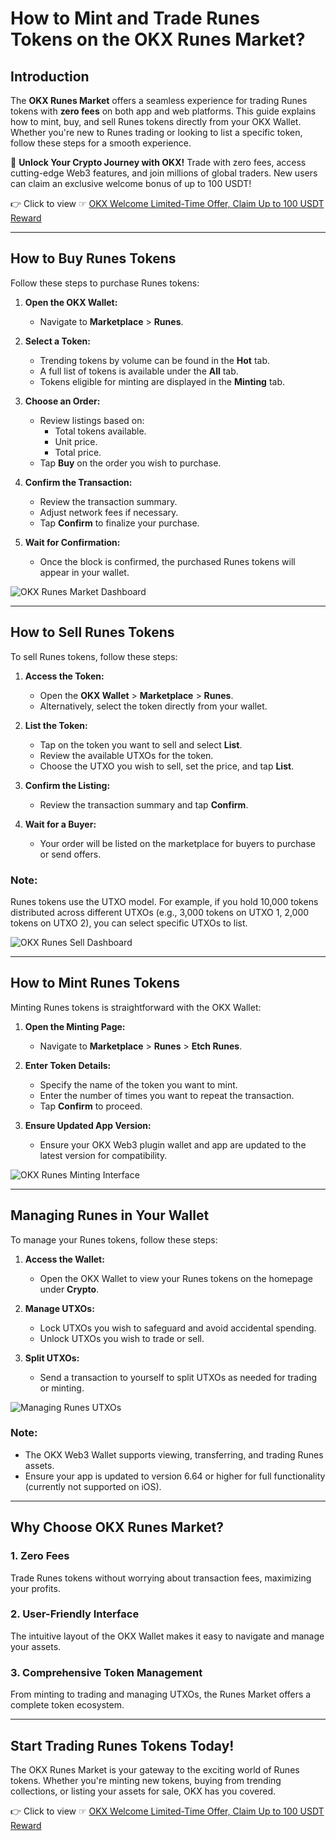 # How to Mint and Trade Runes Tokens on the OKX Runes Market?

## Introduction

The **OKX Runes Market** offers a seamless experience for trading Runes tokens with **zero fees** on both app and web platforms. This guide explains how to mint, buy, and sell Runes tokens directly from your OKX Wallet. Whether you're new to Runes trading or looking to list a specific token, follow these steps for a smooth experience.

🚀 **Unlock Your Crypto Journey with OKX!** Trade with zero fees, access cutting-edge Web3 features, and join millions of global traders. New users can claim an exclusive welcome bonus of up to 100 USDT!

👉 Click to view ☞ [OKX Welcome Limited-Time Offer, Claim Up to 100 USDT Reward](https://bit.ly/OKXe)

---

## How to Buy Runes Tokens

Follow these steps to purchase Runes tokens:

1. **Open the OKX Wallet:**
   - Navigate to **Marketplace** > **Runes**.

2. **Select a Token:**
   - Trending tokens by volume can be found in the **Hot** tab.
   - A full list of tokens is available under the **All** tab.
   - Tokens eligible for minting are displayed in the **Minting** tab.

3. **Choose an Order:**
   - Review listings based on:
     - Total tokens available.
     - Unit price.
     - Total price.
   - Tap **Buy** on the order you wish to purchase.

4. **Confirm the Transaction:**
   - Review the transaction summary.
   - Adjust network fees if necessary.
   - Tap **Confirm** to finalize your purchase.

5. **Wait for Confirmation:**
   - Once the block is confirmed, the purchased Runes tokens will appear in your wallet.

![OKX Runes Market Dashboard](https://www.okx.com/cdn/assets/plugins/announcements/contentful/tofttmniq0qv/3wHDdC1Xydnux23OWhqXmU/dd52c4ffe895554af1f07da05ac03643/001.png)

---

## How to Sell Runes Tokens

To sell Runes tokens, follow these steps:

1. **Access the Token:**
   - Open the **OKX Wallet** > **Marketplace** > **Runes**.
   - Alternatively, select the token directly from your wallet.

2. **List the Token:**
   - Tap on the token you want to sell and select **List**.
   - Review the available UTXOs for the token.
   - Choose the UTXO you wish to sell, set the price, and tap **List**.

3. **Confirm the Listing:**
   - Review the transaction summary and tap **Confirm**.

4. **Wait for a Buyer:**
   - Your order will be listed on the marketplace for buyers to purchase or send offers.

### Note:
Runes tokens use the UTXO model. For example, if you hold 10,000 tokens distributed across different UTXOs (e.g., 3,000 tokens on UTXO 1, 2,000 tokens on UTXO 2), you can select specific UTXOs to list.

![OKX Runes Sell Dashboard](https://www.okx.com/cdn/assets/plugins/announcements/contentful/tofttmniq0qv/3Nhsjf7T2EBTl89dUyP7H5/87bd7c122e600aa9fb65e96f1c1cbc47/002.png)

---

## How to Mint Runes Tokens

Minting Runes tokens is straightforward with the OKX Wallet:

1. **Open the Minting Page:**
   - Navigate to **Marketplace** > **Runes** > **Etch Runes**.

2. **Enter Token Details:**
   - Specify the name of the token you want to mint.
   - Enter the number of times you want to repeat the transaction.
   - Tap **Confirm** to proceed.

3. **Ensure Updated App Version:**
   - Ensure your OKX Web3 plugin wallet and app are updated to the latest version for compatibility.

![OKX Runes Minting Interface](https://www.okx.com/cdn/assets/plugins/announcements/contentful/tofttmniq0qv/7yOWYtt4uPXiBBemobxa6y/681917360419ccca9ce8a6a2dc65ba40/7-1.png)

---

## Managing Runes in Your Wallet

To manage your Runes tokens, follow these steps:

1. **Access the Wallet:**
   - Open the OKX Wallet to view your Runes tokens on the homepage under **Crypto**.

2. **Manage UTXOs:**
   - Lock UTXOs you wish to safeguard and avoid accidental spending.
   - Unlock UTXOs you wish to trade or sell.

3. **Split UTXOs:**
   - Send a transaction to yourself to split UTXOs as needed for trading or minting.

![Managing Runes UTXOs](https://www.okx.com/cdn/assets/plugins/announcements/contentful/tofttmniq0qv/3yV74VhzARtm4kzQbSmW8E/f130f5b6ad0ba6e4c1a6959e0c2904f0/8-1.png)

### Note:
- The OKX Web3 Wallet supports viewing, transferring, and trading Runes assets.
- Ensure your app is updated to version 6.64 or higher for full functionality (currently not supported on iOS).

---

## Why Choose OKX Runes Market?

### 1. Zero Fees
Trade Runes tokens without worrying about transaction fees, maximizing your profits.

### 2. User-Friendly Interface
The intuitive layout of the OKX Wallet makes it easy to navigate and manage your assets.

### 3. Comprehensive Token Management
From minting to trading and managing UTXOs, the Runes Market offers a complete token ecosystem.

---

## Start Trading Runes Tokens Today!

The OKX Runes Market is your gateway to the exciting world of Runes tokens. Whether you're minting new tokens, buying from trending collections, or listing your assets for sale, OKX has you covered.

👉 Click to view ☞ [OKX Welcome Limited-Time Offer, Claim Up to 100 USDT Reward](https://bit.ly/OKXe)
